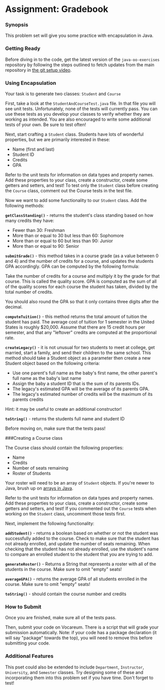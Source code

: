 # Assignment: Gradebook

### Synopsis

This problem set will give you some practice with encapsulation in Java.

### Getting Ready

Before diving in to the code, get the latest version of the `java-oo-exercises` repository by following the steps outlined to fetch updates from the main repository in [the git setup video][git-fetch-upstream].

### Using Encapsulation

Your task is to generate two classes: `Student` and `Course`

First, take a look at the `StudentAndCourseTest.java` file. In that file you will see unit tests. Unfortunately, none of the tests will currently pass. You can use these tests as you develop your classes to verify whether they are working as intended. You are also encouraged to write some additional tests of your own. Be sure to test often!

Next, start crafting a `Student` class. Students have lots of wonderful properties, but we are primarily interested in these:

* Name (first and last)
* Student ID
* Credits
* GPA

Refer to the unit tests for information on data types and property names. Add these properties to your class, create a constructor, create some getters and setters, and test! To test only the `Student` class before creating the `Course` class, comment out the Course tests in the test file.

Now we want to add some functionality to our `Student` class. Add the following methods:

**`getClassStanding()`** - returns the student's class standing based on how many credits they have:

- Fewer than 30: Freshman
- More than or equal to 30 but less than 60: Sophomore
- More than or equal to 60 but less than 90: Junior
- More than or equal to 90: Senior

**`submitGrade()`** - this method takes in a course grade (as a value between 0 and 4) and the number of credits for a course, and updates the students GPA accordingly. GPA can be computed by the following formula:

Take the number of credits for a course and multiply it by the grade for that course. This is called the quality score. GPA is computed as the sum of all of the quality scores for each course the student has taken, divided by the total number of credits.

You should also round the GPA so that it only contains three digits after the decimal.

**`computeTuition()`** - this method returns the total amount of tuition the student has paid. The average cost of tuition for 1 semester in the United States is roughly $20,000. Assume that there are 15 credit hours per semester, and that any "leftover" credits are computed at the proportional rate.

**`createLegacy()`** - it is not unusual for two students to meet at college, get married, start a family, and send their children to the same school. This method should take a Student object as a parameter then create a new Student object based on the following criteria:

- Use one parent's full name as the baby's first name, the other parent's full name as the baby's last name
- Assign the baby a student ID that is the sum of its parents IDs.
- The legacy's estimated GPA will be the average of its parents GPA.
- The legacy's estimated number of credits will be the maximum of its parents credits

Hint: it may be useful to create an additional constructor!

**`toString()`** - returns the students full name and student ID

Before moving on, make sure that the tests pass!

###Creating a Course class

The Course class should contain the following properties:

* Name
* Credits
* Number of seats remaining
* Roster of Students

Your roster will need to be an array of `Student` objects. If you're newer to Java, brush up on [arrays in Java][java-arrays].

Refer to the unit tests for information on data types and property names. Add these properties to your class, create a constructor, create some getters and setters, and test! If you commented out the `Course` tests when working on the `Student` class, uncomment those tests first.

Next, implement the following functionality:

**`addStudent()`** - returns a boolean based on whether or not the student was successfully added to the course. Check to make sure that the student has not already enrolled, and update the number of seats remaining. When checking that the student has not already enrolled, use the student's name to compare an enrolled student to the student that you are trying to add.

**`generateRoster()`** - Returns a String that represents a roster with all of the students in the course. Make sure to omit "empty" seats!

**`averageGPA()`** - returns the average GPA of all students enrolled in the course. Make sure to omit "empty" seats!

**`toString()`** - should contain the course number and credits

### How to Submit

Once you are finished, make sure all of the tests pass.

Then, submit your code on Vocareum. There is a script that will grade your submission automatically. Note: if your code has a package declaration (it will say "package" towards the top), you will need to remove this before submitting your code.

### Additional Features

This pset could also be extended to include `Department`, `Instructor`, `University`, and  `Semester` classes. Try designing some of these and incorporating them into this problem set if you have time. Don't forget to test!

[git-fetch-upstream]: https://youtu.be/DEDa5qEOP4M?t=4m25s
[java-arrays]: https://docs.oracle.com/javase/tutorial/java/nutsandbolts/arrays.html
